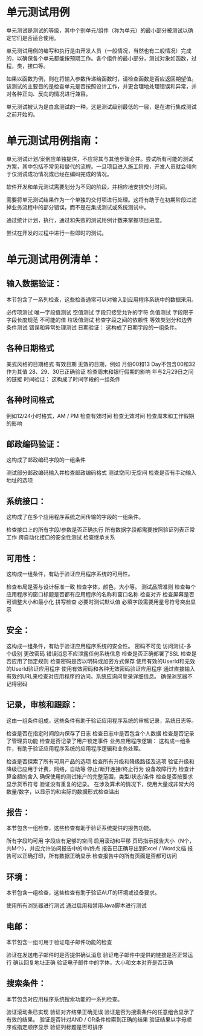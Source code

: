 # 单元测试用例
单元测试是测试的等级，其中个别单元/组件（称为单元）的最小部分被测试以确定它们是否适合使用。

单元测试用例的编写和执行是由开发人员（一般情况，当然也有二般情况）完成的，以确保各个单元都能按预期工作。各个组件的最小部分，测试对象如函数，过程，类，接口等。

如果以函数为例，则在将输入参数传递给函数时，请检查函数是否应返回期望值。该测试的主要目的是检查单元是否按照设计工作，并更合理地处理错误和异常，并对各种正向、反向的情况进行兼容。

单元测试被认为是白盒测试的一种。这是测试级别最低的一层，是在进行集成测试之前开始的。

# 单元测试用例指南：
单元测试计划/案例应单独提供，不应将其与其他步骤合并。尝试所有可能的测试方案，其中包括不常见和替代的流程。一旦项目进入施工阶段，开发人员就会倾向于仅测试成功情况或已经在编码完成的情况。

软件开发和单元测试需要划分为不同的阶段，并相应地安排交付时间。

需要将单元测试结果作为一个单独的交付项进行处理。这将有助于在初期阶段过滤掉业务流程中的部分错误，而不是在集成测试或系统测试中。

通过统计计划，执行，通过和失败的测试用例计数来掌握项目进度。

尝试在开发的过程中进行一些即时的测试。

# 单元测试用例清单：
## 输入数据验证：
本节包含了一系列检查，这些检查通常可以对输入到应用程序系统中的数据采用。

必传项测试
唯一字段值测试
空值测试
字段只接受允许的字符
负值测试
字段限于字段长度规范
不可能的值
垃圾值测试
检查字段之间的依赖性
等效类划分和边界条件测试
错误和异常处理测试
日期验证：
这构成了日期字段的一组条件。

## 各种日期格式
美式风格的日期格式
有效日期
无效的日期，例如
月份00和13
Day不包含00和32作为其值
28、29、30已正确验证
检查周末和银行假期的影响
年与2月29日之间的链接
时间验证：
这构成了时间字段的一组条件

## 各种时间格式
例如12/24小时格式，AM / PM
检查有效时间
检查无效时间
检查周末和工作假期的影响

## 邮政编码验证：
这构成了邮政编码字段的一组条件

测试部分邮政编码输入并检查邮政编码格式
测试空间/无空间
检查是否有手动输入地址的选项

## 系统接口：
这构成了在多个应用程序系统之间传输的字段的一组条件。

检查接口上的所有字段/参数是否正确执行
所有数据字段都需要按照验证列表正常工作
跨自动化接口的安全性测试
检查继承关系

## 可用性：
这构成一组条件，有助于验证应用程序系统的可用性。

检查布局是否与设计标准一致
检查字体，颜色，大小等。
测试品牌准则
检查每个应用程序的窗口标题是否都有应用程序的名称和窗口名称
检查对齐
检查屏幕是否可调整大小和最小化
拼写检查
必要时测试默认值
必填字段需要用星号符号突出显示
## 安全：
这构成一组条件，有助于验证应用程序系统的安全性。
密码不可见
访问测试-多个级别
更改密码
错误消息不应泄露任何系统信息
检查是否正确部署了SSL
检查是否应用了锁定规则
检查密码是否以明码或加密方式保存
使用有效的UserId和无效的UserId验证应用程序
使用有效密码和各种无效密码验证应用程序
通过直接输入有效的URL来检查对应用程序的访问。系统应询问登录详细信息。
确保浏览器不记得密码

## 记录，审核和跟踪：
这由一组条件组成，这些条件有助于验证应用程序系统的审核记录，系统日志等。

检查是否在指定时间段内保存了日志
检查日志中是否包含个人数据
检查是否记录了管理员功能
检查是否记录了用户锁定事件
业务应用程序逻辑：
这构成一组条件，有助于验证应用程序系统的应用程序逻辑和业务处理。

检查是否探索了所有可用产品的选项
检查所有升级和降级路径及选项
验证升级和降级已应用于计费，网络，自助等
停止/断开连接/终止行为
设备故障行为
检查计算金额的舍入
确保使用的测试帐户的完整范围，类型/状态/条件
检查是否按要求显示货币符号
验证没有重复的记录。
在涉及算术的情况下，使用大量或非常大的数量/数字，以显示的和实际的数据形式检查溢出
## 报告：
本节包含一组检查，这些检查有助于验证系统提供的报告功能。

所有字段均可用
字段应有足够的空间
启用滚动和平移
页码指示报告大小（N个，共M个），并应允许访问报告中的中/终点
报告已正确导出到Excel / Word文档
报告可以正确打印，所有数据正确显示
检查报告中的所有页面是否都可访问
## 环境：
本节包含一组检查，这些检查有助于验证AUT的环境或设备要求。

使用所有浏览器进行测试
通过启用和禁用Java脚本进行测试
## 电邮：
本节包含一组可用于验证电子邮件功能的检查

验证在发送电子邮件时是否提供确认消息
验证电子邮件中提供的链接是否正常运行
确认回复地址正确
验证电子邮件中的字体，大小和文本对齐是否正确
## 搜索条件：
本节包含对应用程序系统搜索功能的一系列检查。

验证滚动条已实现
验证对齐结果正确无误
验证是否为搜索条件的任意组合显示了有效的结果。
验证是否针对AND / OR条件检索到正确的结果
验证结果以字母顺序或指定顺序显示
验证列标题是否可排序
